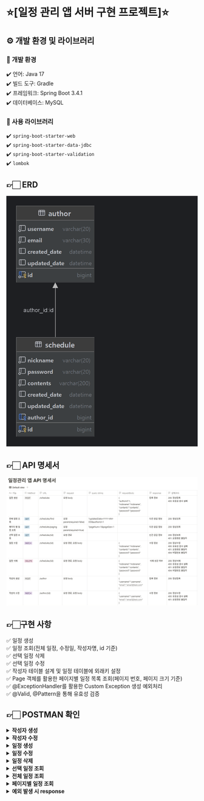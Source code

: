 # ⭐️[일정 관리 앱 서버 구현 프로젝트]⭐️

## ⚙️ 개발 환경 및 라이브러리
### 📌 개발 환경
✔️ 언어: Java 17</br>
✔️ 빌드 도구: Gradle</br>
✔️ 프레임워크: Spring Boot 3.4.1</br>
✔️ 데이터베이스: MySQL</br>
### 📌 사용 라이브러리
✔️ `spring-boot-starter-web`<br>
✔️ `spring-boot-starter-data-jdbc`<br>
✔️ `spring-boot-starter-validation`<br>
✔️ `lombok`<br>

## 👉🏻 ERD
![erd.png](readme_images/erd.png)

## 👉🏻 API 명세서
![img_1.png](readme_images/api.png)

## 👉🏻구현 사항
✅ 일정 생성</br>
✅ 일정 조회(전체 일정, 수정일, 작성자명, id 기준)</br>
✅ 선택 일정 삭제</br>
✅ 선택 일정 수정</br>
✅ 작성자 테이블 설계 및 일정 테이블에 외래키 설정</br>
✅ Page 객체를 활용한 페이지별 일정 목록 조회(페이지 번호, 페이지 크기 기준)</br>
✅ @ExceptionHandler를 활용한 Custom Exception 생성 예외처리</br>
✅ @Valid, @Pattern을 통해 유효성 검증</br>


## 👉🏻 POSTMAN 확인
<details>
  <summary><b>작성자 생성</b></summary>

![create_author.png](readme_images/create_author.png)

</details>

<details>
  <summary><b>작성자 수정</b></summary>
  
![update_author.png](update_author.png)

</details>

<details>
  <summary><b>일정 생성</b></summary>

  ![img_3.png](readme_images/create_schedule.png)

</details>

<details>
  <summary><b>일정 수정</b></summary>
  
![img_3.png](readme_images/img_3.png)

</details>

<details>
  <summary><b>일정 삭제</b></summary>
  
![img_4.png](readme_images/img_4.png)
</details>

<details>
  <summary><b>선택 일정 조회</b></summary>

  ![img_13.png](readme_images/img_13.png)
</details>
<details>
  <summary><b>전체 일정 조회</b></summary>
  
- 조건 없이 조회하는 경우<br/>
![img_7.png](readme_images/img_7.png)
- updatedDate 으로만 조회하는 경우<br/>
![img_5.png](readme_images/img_5.png)
- 모든 조건으로 조회하는 경우<br/>
![img_6.png](readme_images/img_6.png)
</details>

<details>
  <summary><b>페이지별 일정 조회</b></summary>
  
![img_8.png](readme_images/img_8.png)
</details>

<details>
  <summary><b>예외 발생 시 response</b></summary>

- 이메일 형식이 올바르지 않은 경우<br/>
![img_12.png](readme_images/img_12.png)
- body에 필수 입력값을 입력하지 않은 경우<br/>
![img_11.png](readme_images/img_11.png)
- 올바르지 않은 id 경로를 입력한 경우<br/>
![img_9.png](readme_images/img_9.png)
- 비밀번호가 올바르지 않은 경우<br/>
![img_10.png](readme_images/img_10.png)
</details>
<br>

